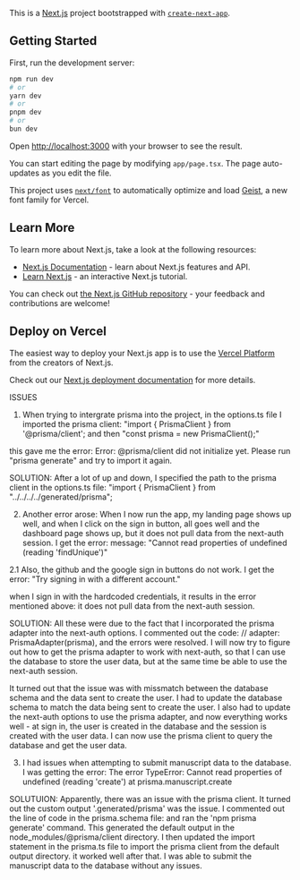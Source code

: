 This is a [Next.js](https://nextjs.org) project bootstrapped with [`create-next-app`](https://nextjs.org/docs/app/api-reference/cli/create-next-app).

## Getting Started

First, run the development server:

```bash
npm run dev
# or
yarn dev
# or
pnpm dev
# or
bun dev
```

Open [http://localhost:3000](http://localhost:3000) with your browser to see the result.

You can start editing the page by modifying `app/page.tsx`. The page auto-updates as you edit the file.

This project uses [`next/font`](https://nextjs.org/docs/app/building-your-application/optimizing/fonts) to automatically optimize and load [Geist](https://vercel.com/font), a new font family for Vercel.

## Learn More

To learn more about Next.js, take a look at the following resources:

- [Next.js Documentation](https://nextjs.org/docs) - learn about Next.js features and API.
- [Learn Next.js](https://nextjs.org/learn) - an interactive Next.js tutorial.

You can check out [the Next.js GitHub repository](https://github.com/vercel/next.js) - your feedback and contributions are welcome!

## Deploy on Vercel

The easiest way to deploy your Next.js app is to use the [Vercel Platform](https://vercel.com/new?utm_medium=default-template&filter=next.js&utm_source=create-next-app&utm_campaign=create-next-app-readme) from the creators of Next.js.

Check out our [Next.js deployment documentation](https://nextjs.org/docs/app/building-your-application/deploying) for more details.


ISSUES
1. When trying to intergrate prisma into the project, in the options.ts file I imported the prisma client:
"import { PrismaClient } from '@prisma/client';
and then
"const prisma = new PrismaClient();"

this gave me the error:
Error: @prisma/client did not initialize yet. Please run "prisma generate" and try to import it again.

SOLUTION:
After a lot of up and down, I specified the path to the prisma client in the options.ts file:
"import { PrismaClient } from "../../../../generated/prisma";

2. Another error arose: When I now run the app, my landing page shows up well, and when I click on the sign in button, all goes well and the dashboard page shows up, but it does not pull data from the next-auth session. I get the error:
message: "Cannot read properties of undefined (reading 'findUnique')"

2.1 Also, the github and the google sign in buttons do not work. I get the error:
"Try signing in with a different account."

when I sign in with the hardcoded credentials, it results in the error mentioned above: it does not pull data from the next-auth session. 

SOLUTION:
All these were due to the fact that I incorporated the prisma adapter into the next-auth options. I commented out the code:
// adapter: PrismaAdapter(prisma),
and the errors were resolved. I will now try to figure out how to get the prisma adapter to work with next-auth, so that I can use the database to store the user data, but at the same time be able to use the next-auth session.

It turned out that the issue was with missmatch between the database schema and the data sent to create the user. I had to update the database schema to match the data being sent to create the user. I also had to update the next-auth options to use the prisma adapter, and now everything works well - at sign in, the user is created in the database and the session is created with the user data. I can now use the prisma client to query the database and get the user data.

3. I had issues when attempting to submit manuscript data to the database. I was getting the error:
The error TypeError: Cannot read properties of undefined (reading 'create') at prisma.manuscript.create 

SOLUTUION:
Apparently, there was an issue with the prisma client. It turned out the custom output '.generated/prisma' was the issue. I commented out the line of code in the prisma.schema file: and ran the 'npm prisma generate' command. This generated the default output in the node_modules/@prisma/client directory. I then updated the import statement in the prisma.ts file to import the prisma client from the default output directory. it worked well after that. I was able to submit the manuscript data to the database without any issues.

